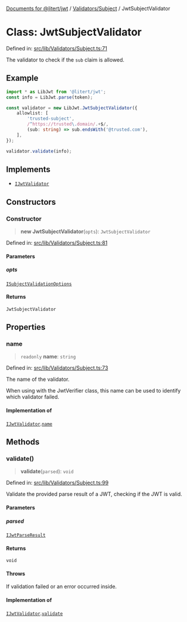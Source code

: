 [Documents for @litert/jwt](../../../index.md) / [Validators/Subject](../index.md) / JwtSubjectValidator

# Class: JwtSubjectValidator

Defined in: [src/lib/Validators/Subject.ts:71](https://github.com/litert/jwt.js/blob/master/src/lib/Validators/Subject.ts#L71)

The validator to check if the `sub` claim is allowed.

## Example

```ts
import * as LibJwt from '@litert/jwt';
const info = LibJwt.parse(token);

const validator = new LibJwt.JwtSubjectValidator({
    allowlist: [
        'trusted-subject',
        /^https://trusted\.domain/.+$/,
        (sub: string) => sub.endsWith('@trusted.com'),
    ],
});

validator.validate(info);
```

## Implements

- [`IJwtValidator`](../../../Types/interfaces/IJwtValidator.md)

## Constructors

### Constructor

> **new JwtSubjectValidator**(`opts`): `JwtSubjectValidator`

Defined in: [src/lib/Validators/Subject.ts:81](https://github.com/litert/jwt.js/blob/master/src/lib/Validators/Subject.ts#L81)

#### Parameters

##### opts

[`ISubjectValidationOptions`](../interfaces/ISubjectValidationOptions.md)

#### Returns

`JwtSubjectValidator`

## Properties

### name

> `readonly` **name**: `string`

Defined in: [src/lib/Validators/Subject.ts:73](https://github.com/litert/jwt.js/blob/master/src/lib/Validators/Subject.ts#L73)

The name of the validator.

When using with the JwtVerifier class, this name can be used to identify
which validator failed.

#### Implementation of

[`IJwtValidator`](../../../Types/interfaces/IJwtValidator.md).[`name`](../../../Types/interfaces/IJwtValidator.md#name)

## Methods

### validate()

> **validate**(`parsed`): `void`

Defined in: [src/lib/Validators/Subject.ts:99](https://github.com/litert/jwt.js/blob/master/src/lib/Validators/Subject.ts#L99)

Validate the provided parse result of a JWT, checking if the JWT is valid.

#### Parameters

##### parsed

[`IJwtParseResult`](../../../Types/interfaces/IJwtParseResult.md)

#### Returns

`void`

#### Throws

If validation failed or an error occurred inside.

#### Implementation of

[`IJwtValidator`](../../../Types/interfaces/IJwtValidator.md).[`validate`](../../../Types/interfaces/IJwtValidator.md#validate)
